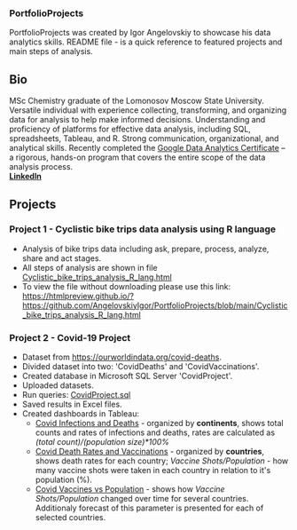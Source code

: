 ### PortfolioProjects
PortfolioProjects was created by Igor Angelovskiy to showcase his data analytics skills.
README file - is a quick reference to featured projects and main steps of analysis.

## Bio
MSc Chemistry graduate of the Lomonosov Moscow State University. Versatile individual with experience collecting, transforming, and organizing data for analysis to help make informed decisions. Understanding and proficiency of platforms for effective data analysis, including SQL, spreadsheets, Tableau, and R. Strong communication, organizational, and analytical skills. Recently completed the [Google Data Analytics Certificate](https://www.credly.com/badges/56469a6f-8be7-4b5b-8931-a4373a1c60e8?source=linked_in_profile) – a rigorous, hands-on program that covers the entire scope of the data analysis process.<br/>
[**LinkedIn**](https://www.linkedin.com/in/angelovskiy-igor/)

## **Projects**
### Project 1 - Cyclistic bike trips data analysis using R language
* Analysis of bike trips data including ask, prepare, process, analyze, share and act stages.
* All steps of analysis are shown in file [Cyclistic_bike_trips_analysis_R_lang.html](https://github.com/AngelovskiyIgor/PortfolioProjects/blob/main/Cyclistic_bike_trips_analysis_R_lang.html)
* To view the file without downloading please use this link:
https://htmlpreview.github.io/?https://github.com/AngelovskiyIgor/PortfolioProjects/blob/main/Cyclistic_bike_trips_analysis_R_lang.html

### Project 2 - Covid-19 Project
* Dataset from https://ourworldindata.org/covid-deaths.
* Divided dataset into two: 'CovidDeaths' and 'CovidVaccinations'.
* Created database in Microsoft SQL Server 'CovidProject'.
* Uploaded datasets. 
* Run queries: [CovidProject.sql](https://github.com/AngelovskiyIgor/PortfolioProjects/blob/main/CovidProject.sql)
* Saved results in Excel files.
* Created dashboards in Tableau: 
  * [Covid Infections and Deaths](https://public.tableau.com/views/Covid_Continents_Inf_Dea/Dashboard1?:language=en-US&:display_count=n&:origin=viz_share_link) - organized by **continents**, shows total counts and rates of infections and deaths, rates are calculated as _(total count)/(population size)*100%_
  * [Covid Death Rates and Vaccinations](https://public.tableau.com/views/Covid_Death_Rates_and_Vaccinations/Dashboard1?:language=en-US&publish=yes&:display_count=n&:origin=viz_share_link) - organized by **countries**, shows death rates for each country; _Vaccine Shots/Population_ - how many vaccine shots were taken in each country in relation to it's population (%).
  * [Covid Vaccines vs Population](https://public.tableau.com/views/Covid__Vaccines_vs_Population/Dashboard2?:language=en-US&:display_count=n&:origin=viz_share_link) - shows how _Vaccine Shots/Population_ changed over time for several countries. Additionaly forecast of this parameter is presented for each of selected countries.
